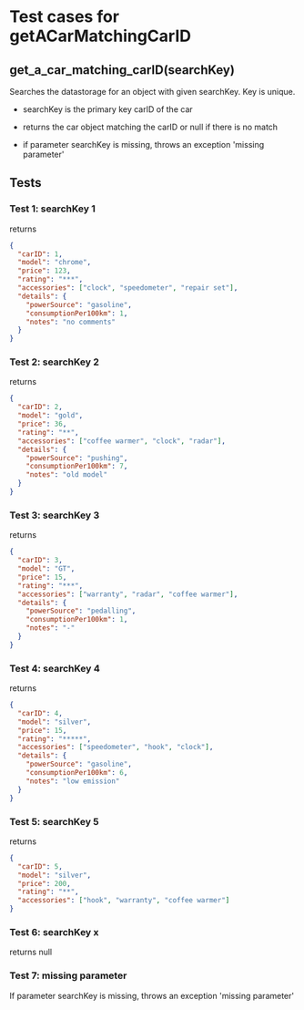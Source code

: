 # Test cases for getACarMatchingCarID

## **get_a_car_matching_carID(searchKey)**

Searches the datastorage for an object with given searchKey. Key is unique.

- searchKey is the primary key carID of the car

- returns the car object matching the carID or null if there is no match

- if parameter searchKey is missing, throws an exception 'missing parameter'

## Tests

### Test 1: searchKey 1

returns

```json
{
  "carID": 1,
  "model": "chrome",
  "price": 123,
  "rating": "***",
  "accessories": ["clock", "speedometer", "repair set"],
  "details": {
    "powerSource": "gasoline",
    "consumptionPer100km": 1,
    "notes": "no comments"
  }
}
```

### Test 2: searchKey 2

returns

```json
{
  "carID": 2,
  "model": "gold",
  "price": 36,
  "rating": "**",
  "accessories": ["coffee warmer", "clock", "radar"],
  "details": {
    "powerSource": "pushing",
    "consumptionPer100km": 7,
    "notes": "old model"
  }
}
```

### Test 3: searchKey 3

returns

```json
{
  "carID": 3,
  "model": "GT",
  "price": 15,
  "rating": "***",
  "accessories": ["warranty", "radar", "coffee warmer"],
  "details": {
    "powerSource": "pedalling",
    "consumptionPer100km": 1,
    "notes": "-"
  }
}
```

### Test 4: searchKey 4

returns

```json
{
  "carID": 4,
  "model": "silver",
  "price": 15,
  "rating": "*****",
  "accessories": ["speedometer", "hook", "clock"],
  "details": {
    "powerSource": "gasoline",
    "consumptionPer100km": 6,
    "notes": "low emission"
  }
}
```

### Test 5: searchKey 5

returns

```json
{
  "carID": 5,
  "model": "silver",
  "price": 200,
  "rating": "**",
  "accessories": ["hook", "warranty", "coffee warmer"]
}
```

### Test 6: searchKey x

returns null

### Test 7: missing parameter

If parameter searchKey is missing, throws an exception 'missing parameter'
